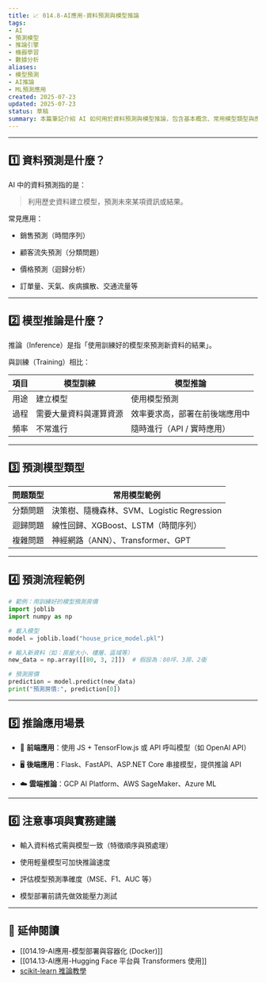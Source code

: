 ```yaml
---
title: 📈 014.8-AI應用-資料預測與模型推論  
tags:
- AI
- 預測模型
- 推論引擎
- 機器學習
- 數據分析  
aliases:
- 模型預測
- AI推論
- ML預測應用  
created: 2025-07-23  
updated: 2025-07-23  
status: 草稿  
summary: 本篇筆記介紹 AI 如何用於資料預測與模型推論，包含基本概念、常用模型類型與應用場景，並示範如何使用現成模型進行推論，適合 AI 新手快速了解預測應用的實作流程。
---
```

---

## 1️⃣ 資料預測是什麼？

AI 中的資料預測指的是：

> 利用歷史資料建立模型，預測未來某項資訊或結果。

常見應用：

- 銷售預測（時間序列）

- 顧客流失預測（分類問題）

- 價格預測（迴歸分析）

- 訂單量、天氣、疾病擴散、交通流量等

---

## 2️⃣ 模型推論是什麼？

推論（Inference）是指「使用訓練好的模型來預測新資料的結果」。

與訓練（Training）相比：

|項目|模型訓練|模型推論|
|---|---|---|
|用途|建立模型|使用模型預測|
|過程|需要大量資料與運算資源|效率要求高，部署在前後端應用中|
|頻率|不常進行|隨時進行（API / 實時應用）|

---
## 3️⃣ 預測模型類型

|問題類型|常用模型範例|
|---|---|
|分類問題|決策樹、隨機森林、SVM、Logistic Regression|
|迴歸問題|線性回歸、XGBoost、LSTM（時間序列）|
|複雜問題|神經網路（ANN）、Transformer、GPT|

---
## 4️⃣ 預測流程範例

```python
# 範例：用訓練好的模型預測房價
import joblib
import numpy as np

# 載入模型
model = joblib.load("house_price_model.pkl")

# 輸入新資料（如：房屋大小、樓層、區域等）
new_data = np.array([[80, 3, 2]])  # 假設為：80坪、3房、2衛

# 預測房價
prediction = model.predict(new_data)
print("預測房價:", prediction[0])
```

---

## 5️⃣ 推論應用場景

- 📱 **前端應用**：使用 JS + TensorFlow.js 或 API 呼叫模型（如 OpenAI API）

- 🖥️ **後端應用**：Flask、FastAPI、ASP.NET Core 串接模型，提供推論 API

- ☁️ **雲端推論**：GCP AI Platform、AWS SageMaker、Azure ML

---

## 6️⃣ 注意事項與實務建議

- 輸入資料格式需與模型一致（特徵順序與預處理）

- 使用輕量模型可加快推論速度

- 評估模型預測準確度（MSE、F1、AUC 等）

- 模型部署前請先做效能壓力測試

---

## 🔗 延伸閱讀

- [[014.19-AI應用-模型部署與容器化 (Docker)]]
- [[014.13-AI應用-Hugging Face 平台與 Transformers 使用]]
- [scikit-learn 推論教學](https://scikit-learn.org/stable/)